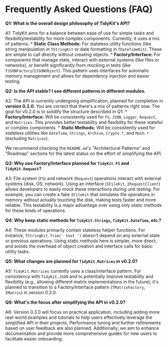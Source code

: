 # Frequently Asked Questions (FAQ)

**Q1: What is the overall design philosophy of TidyKit's API?**

A1: TidyKit aims for a balance between ease of use for simple tasks and flexibility/testability for more complex components. Currently, it uses a mix of patterns:
    *   **Static Class Methods:** For stateless utility functions (like string manipulation in `TStringKit` or date formatting in `TDateTimeKit`). These are simple to call directly without creating objects.
    *   **Factory/Interface:** For components that manage state, interact with external systems (like files or networks), or benefit significantly from mocking in tests (like `TJSONFactory`/`IJSONObject`). This pattern uses interfaces for automatic memory management and allows for dependency injection and easier testing.

**Q2: Is the API stable? I see different patterns in different modules.**

A2: The API is currently undergoing simplification, planned for completion in **version 0.2.0**. You are correct that there's a mix of patterns right now. The goal for v0.2.0 is to solidify the structure described in Q1:
    *   **Factory/Interface:** Will be consistently used for `FS`, `JSON`, `Logger`, `Request`, and `Matrices`. This provides better testability and flexibility for these stateful or complex components.
    *   **Static Methods:** Will be consistently used for stateless utilities like `DateTime`, `Strings`, `Archive`, `Crypto.*`, and `Math.*` (excluding `Matrices`).

We recommend checking the `README.md`'s "Architectural Patterns" and "Roadmap" sections for the latest status on the effort of simplifying the API.

**Q3: Why use Factory/Interface planned for `TidyKit.FS` and `TidyKit.Request`?**

A3: File system (`FS`) and network (`Request`) operations interact with external systems (disk, OS, network). Using an interface (`IFileKit`, `IRequestClient`) allows developers to easily *mock* these interactions during unit testing. For example, you can create a fake `IFileKit` that simulates file operations in memory without actually touching the disk, making tests faster and more reliable. This testability is a major advantage over using only static methods for these kinds of operations.

**Q4: Why keep static methods for `TidyKit.Strings`, `TidyKit.DateTime`, etc.?**

A4: These modules primarily contain stateless helper functions. For instance, `TStringKit.Trim(' text ')` doesn't depend on any external state or previous operations. Using static methods here is simpler, more direct, and avoids the overhead of object creation and interface calls for basic utility tasks.

**Q5: What changes are planned for `TidyKit.Matrices` in v0.2.0?**

A5: `TidyKit.Matrices` currently uses a class/interface pattern. For consistency with `TidyKit.JSON` and to potentially improve testability and flexibility (e.g., allowing different matrix implementations in the future), it's planned to transition to a Factory/Interface pattern (`TMatrixFactory`, `IMatrix`) in version 0.2.0.

**Q6: What's the focus after simplifying the API in v0.2.0?**

A6: Version 0.3.0 will focus on practical application, including adding more real-world examples and tutorials to help users effectively leverage the simplified API in their projects. Performance tuning and further refinements based on user feedback are also planned. Additionally, we aim to enhance documentation and provide more comprehensive guides for new users to facilitate easier onboarding.
